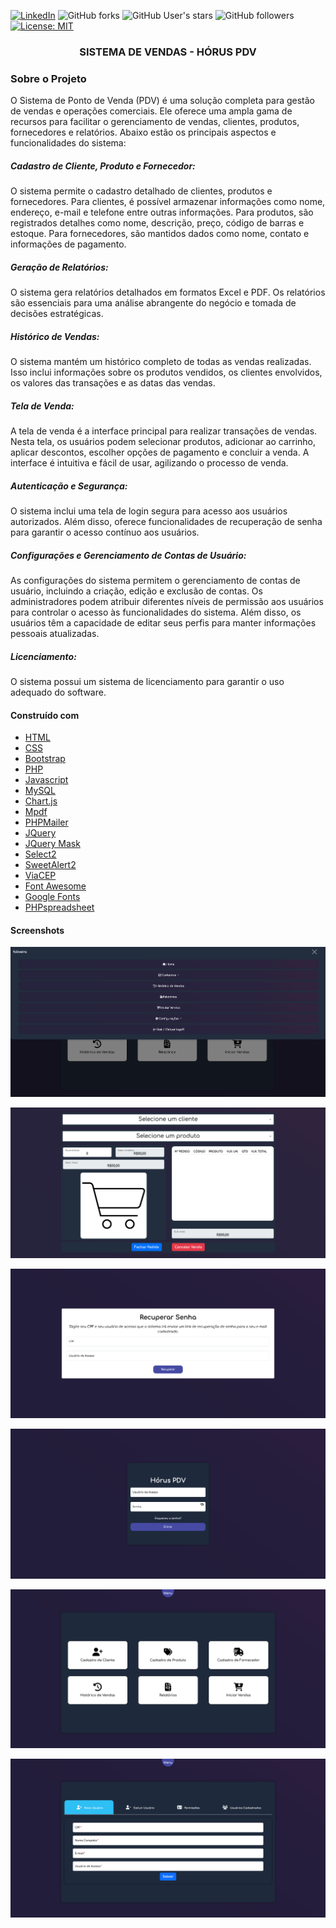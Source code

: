 [![LinkedIn][linkedin-shield]][linkedin-url]
![GitHub forks](https://img.shields.io/github/forks/oliveiradeflavio/horus_pdv?style=for-the-badge)
![GitHub User's stars](https://img.shields.io/github/stars/oliveiradeflavio?style=for-the-badge)
![GitHub followers](https://img.shields.io/github/followers/oliveiradeflavio?style=for-the-badge)
[![License: MIT](https://img.shields.io/badge/License-MIT-yellow.svg)](https://github.com/oliveiradeflavio/horus_pdv/blob/main/LICENSE)


<h3 align="center">SISTEMA DE VENDAS - HÓRUS PDV</h3>

### Sobre o Projeto

O Sistema de Ponto de Venda (PDV) é uma solução completa para gestão de vendas e operações comerciais. Ele oferece uma ampla gama de recursos para facilitar o gerenciamento de vendas, clientes, produtos, fornecedores e relatórios. Abaixo estão os principais aspectos e funcionalidades do sistema:

##### Cadastro de Cliente, Produto e Fornecedor:
O sistema permite o cadastro detalhado de clientes, produtos e fornecedores. Para clientes, é possível armazenar informações como nome, endereço, e-mail e telefone entre outras informações. Para produtos, são registrados detalhes como nome, descrição, preço, código de barras e estoque. Para fornecedores, são mantidos dados como nome, contato e informações de pagamento.

##### Geração de Relatórios:
O sistema gera relatórios detalhados em formatos Excel e PDF. Os relatórios são essenciais para uma análise abrangente do negócio e tomada de decisões estratégicas.

##### Histórico de Vendas:
O sistema mantém um histórico completo de todas as vendas realizadas. Isso inclui informações sobre os produtos vendidos, os clientes envolvidos, os valores das transações e as datas das vendas. 

##### Tela de Venda:
A tela de venda é a interface principal para realizar transações de vendas. Nesta tela, os usuários podem selecionar produtos, adicionar ao carrinho, aplicar descontos, escolher opções de pagamento e concluir a venda. A interface é intuitiva e fácil de usar, agilizando o processo de venda.

##### Autenticação e Segurança:
O sistema inclui uma tela de login segura para acesso aos usuários autorizados. Além disso, oferece funcionalidades de recuperação de senha para garantir o acesso contínuo aos usuários. 

##### Configurações e Gerenciamento de Contas de Usuário:
As configurações do sistema permitem o gerenciamento de contas de usuário, incluindo a criação, edição e exclusão de contas. Os administradores podem atribuir diferentes níveis de permissão aos usuários para controlar o acesso às funcionalidades do sistema. Além disso, os usuários têm a capacidade de editar seus perfis para manter informações pessoais atualizadas.

##### Licenciamento:
O sistema possui um sistema de licenciamento para garantir o uso adequado do software. 


#### Construído com

* [HTML](https://www.w3schools.com/html/)
* [CSS](https://www.w3schools.com/css/)
* [Bootstrap](https://getbootstrap.com/)
* [PHP](https://www.php.net/)
* [Javascript](https://www.javascript.com/)
* [MySQL](https://www.mysql.com/)
* [Chart.js](https://www.chartjs.org/)
* [Mpdf](https://mpdf.github.io/)
* [PHPMailer](https://github.com/PHPMailer/PHPMailer)
* [JQuery](https://jquery.com/)
* [JQuery Mask](https://igorescobar.github.io/jQuery-Mask-Plugin/)
* [Select2](https://select2.org/)
* [SweetAlert2](https://sweetalert2.github.io/)
* [ViaCEP](https://viacep.com.br/)
* [Font Awesome](https://fontawesome.com/)
* [Google Fonts](https://fonts.google.com/)
* [PHPspreadsheet](https://phpspreadsheet.readthedocs.io/en/latest/)


#### Screenshots

![](https://github.com/oliveiradeflavio/horus_pdv/blob/main/img/hpdv-img.png)

![](https://github.com/oliveiradeflavio/horus_pdv/blob/main/img/hpdv-img2.png)

![](https://github.com/oliveiradeflavio/horus_pdv/blob/main/img/hpdv-img3.png)

![](https://github.com/oliveiradeflavio/horus_pdv/blob/main/img/hpdv-img4.png)

![](https://github.com/oliveiradeflavio/horus_pdv/blob/main/img/hpdv-img5.png)

![](https://github.com/oliveiradeflavio/horus_pdv/blob/main/img/hpdv-img6.png)





[linkedin-shield]: https://img.shields.io/badge/-LinkedIn-black.svg?style=for-the-badge&logo=linkedin&colorB=555
[linkedin-url]: https://www.linkedin.com/in/fladoliveira/
[product-screenshot]: https://raw.githubusercontent.com/oliveiradeflavio/horus_pdv/main/screen/dashboard.png

